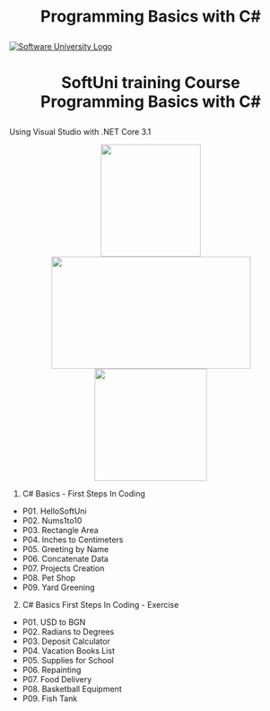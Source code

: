 # <p align="center"> Programming Basics with C# <p>

<a href="https://softuni.bg/trainings/courses" rel="Courses"><img src="https://softuni.bg/content/images/svg-logos/software-university-logo.svg?sanitize=true" alt="Software University Logo"></a>
# <p align="center"> SoftUni training Course Programming Basics with C# <p>

Using Visual Studio with .NET Core 3.1 

<p align="center"> <img src="https://seeklogo.com/images/C/c-sharp-c-logo-02F17714BA-seeklogo.com.png" width="178" height="200"> <img src="https://1000logos.net/wp-content/uploads/2023/04/Visual-Studio-logo.png" width="355" height="200"> <img src="https://upload.wikimedia.org/wikipedia/commons/e/ee/.NET_Core_Logo.svg" width="200" height="200"> <p>
   
01. C# Basics - First Steps In Coding
   * P01. HelloSoftUni
   * P02. Nums1to10
   * P03. Rectangle Area
   * P04. Inches to Centimeters
   * P05. Greeting by Name
   * P06. Concatenate Data
   * P07. Projects Creation
   * P08. Pet Shop
   * P09. Yard Greening

   
02. C# Basics First Steps In Coding - Exercise
   * P01. USD to BGN
   * P02. Radians to Degrees
   * P03. Deposit Calculator
   * P04. Vacation Books List
   * P05. Supplies for School
   * P06. Repainting
   * P07. Food Delivery
   * P08. Basketball Equipment
   * P09. Fish Tank
